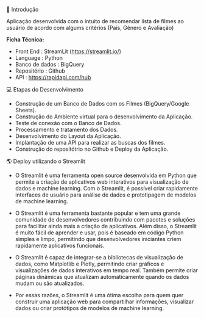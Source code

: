 🚀 Introdução

Aplicação desenvolvida com o intuito de recomendar lista de filmes ao usuário de acordo com algums critérios (País, Gênero e Avaliação)

**Ficha Técnica:**

- Front End : StreamLit (https://streamlit.io/)
- Language : Python
- Banco de dados : BigQuery
- Repositório : Github
- API : https://rapidapi.com/hub




💻 Etapas do Desenvolvimento

- Construção de um Banco de Dados com os Filmes (BigQuery/Google Sheets).
- Construção do Ambiente virtual para o desenvolvimento da Aplicação.
- Teste de conexão com o Banco de Dados.
- Processamento e tratamento dos Dados.
- Desenvolvimento do Layout da Aplicação.
- Implantação de uma API para realizar as buscas dos filmes.
- Construção do repositótrio no Github e Deploy da Aplicação.




🌎 Deploy utilizando o Streamlit

- O Streamlit é uma ferramenta open source desenvolvida em Python que permite a criação de aplicativos web interativos para visualização de dados e machine learning. Com o Streamlit, é possível criar rapidamente interfaces de usuário para análise de dados e prototipagem de modelos de machine learning.

- O Streamlit é uma ferramenta bastante popular e tem uma grande comunidade de desenvolvedores contribuindo com pacotes e soluções para facilitar ainda mais a criação de aplicativos. Além disso, o Streamlit é muito fácil de aprender e usar, pois é baseado em código Python simples e limpo, permitindo que desenvolvedores iniciantes criem rapidamente aplicativos funcionais.

- O Streamlit é capaz de integrar-se a bibliotecas de visualização de dados, como Matplotlib e Plotly, permitindo criar gráficos e visualizações de dados interativos em tempo real. Também permite criar páginas dinâmicas que atualizam automaticamente quando os dados mudam ou são atualizados.

- Por essas razões, o Streamlit é uma ótima escolha para quem quer construir uma aplicação web para compartilhar informações, visualizar dados ou criar protótipos de modelos de machine learning.
